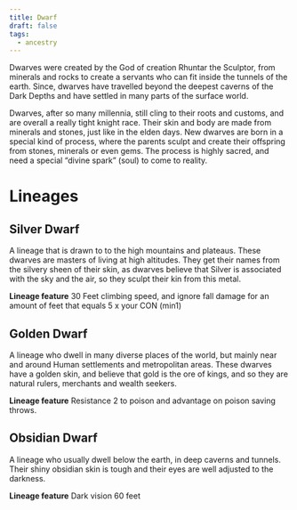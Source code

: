 ```yaml
---
title: Dwarf
draft: false
tags:
  - ancestry
---
```

Dwarves were created by the God of creation Rhuntar the Sculptor, from minerals and rocks to create a servants who can fit inside the tunnels of the earth. Since, dwarves have travelled beyond the deepest caverns of the Dark Depths and have settled in many parts of the surface world.

Dwarves, after so many millennia, still cling to their roots and customs, and are overall a really tight knight race. Their skin and body are made from minerals and stones, just like in the elden days. New dwarves are born in a special kind of process, where the parents sculpt and create their offspring from stones, minerals or even gems. The process is highly sacred, and need a special “divine spark” (soul) to come to reality.

# Lineages

## Silver Dwarf
A lineage that is drawn to to the high mountains and plateaus. These dwarves are masters of living at high altitudes. They get their names from the silvery sheen of their skin, as dwarves believe that Silver is associated with the sky and the air, so they sculpt their kin from this metal.


**Lineage feature**
30 Feet climbing speed, and ignore fall damage for an amount of feet that equals 5 x your CON (min1)

## Golden Dwarf

A lineage who dwell in many diverse places of the world, but mainly near and around Human settlements and metropolitan areas. These dwarves have a golden skin, and believe that gold is the ore of kings, and so they are natural rulers, merchants and wealth seekers.

**Lineage feature**
Resistance 2 to poison and advantage on poison saving throws.


## Obsidian Dwarf

A lineage who usually dwell below the earth, in deep caverns and tunnels. Their shiny obsidian skin is tough and their eyes are well adjusted to the darkness.

**Lineage feature**
Dark vision 60 feet

